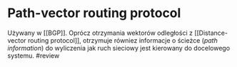 # Path-vector routing protocol

Używany w [[BGP]]. Oprócz otrzymania wektorów odległości z [[Distance-vector routing protocol]], otrzymuje równiez informacje o ścieżce (*path information*) do wyliczenia jak ruch sieciowy jest kierowany do docelowego systemu. #review